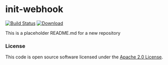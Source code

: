 
# init-webhook

[![Build Status](https://travis-ci.org/hmrc/init-webhook.svg?branch=master)](https://travis-ci.org/hmrc/init-webhook) [ ![Download](https://api.bintray.com/packages/hmrc/releases/init-webhook/images/download.svg) ](https://bintray.com/hmrc/releases/init-webhook/_latestVersion)

This is a placeholder README.md for a new repository

### License

This code is open source software licensed under the [Apache 2.0 License]("http://www.apache.org/licenses/LICENSE-2.0.html").
    
    
    